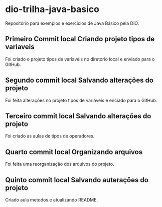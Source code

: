 # dio-trilha-java-basico
Repositório para exemplos e exercícios de Java Básico pela DIO.

## Primeiro Commit local Criando projeto tipos de variaveis
Foi criado o projeto tipos de variaveis no diretorio local e enviado para o GitHub.

## Segundo commit local Salvando alterações do projeto
Foi feita alterações no projeto tipos de variáveis e enciado para o GitHub.

## Terceiro commit local Salvando alterações do projeto
Foi criado as aulas de tipos de operadores.

## Quarto commit local Organizando arquivos
Foi feita uma reorganização dos arquivos do projeto.

## Quinto commit local Salvando auterações do projeto
Criado aula metodos e atualizando README.